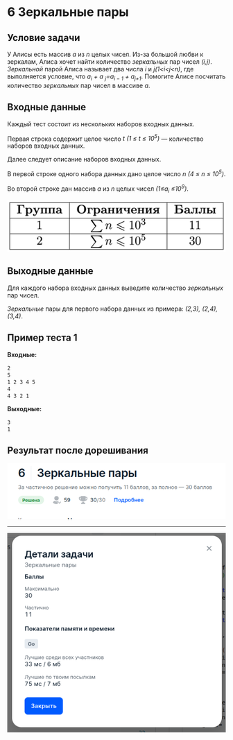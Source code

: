 # 6 Зеркальные пары

## Условие задачи
У Алисы есть массив *a* из *n* целых чисел. Из-за большой любви к зеркалам, Алиса хочет найти количество
*зеркальных* пар чисел *(i,j)*. *Зеркальной* парой Алиса называет два числа *i* и *j(1<i<j<n)*,
где выполняется условие, что *a<sub>i</sub> + a <sub>j</sub>=a<sub>i − 1</sub> + a<sub>j+1</sub>*.
Помогите Алисе посчитать количество *зеркальных* пар чисел в массиве *a*.

## Входные данные
Каждый тест состоит из нескольких наборов входных данных.

Первая строка содержит целое число *t (1 ≤ t ≤ 10<sup>5</sup>)* — количество наборов входных данных.

Далее следует описание наборов входных данных.

В первой строке одного набора данных дано целое число *n (4 ≤ n ≤ 10<sup>5</sup>)*.

Во второй строке дан массив *a* из *n* целых чисел *(1≤a<sub>i</sub> ≤10<sup>9</sup>)*.

 ![Таблица](simmmetrical-pairs-groups.png "Таблица")

## Выходные данные
Для каждого набора входных данных выведите количество *зеркальных* пар чисел.

*Зеркальные* пары для первого набора данных из примера: *(2,3), (2,4), (3,4)*.

## Пример теста 1
**Входные:**
```
2
5
1 2 3 4 5
4
4 3 2 1
```
**Выходные:**
```
3
1
```

## Результат после дорешивания

![Результат задачи](result_1.png "Результат задачи")
 - - - -
![Результат задачи](result_2.png "Результат задачи")
